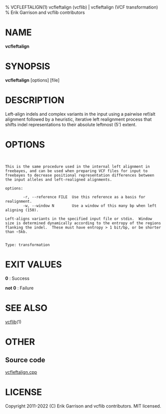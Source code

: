 % VCFLEFTALIGN(1) vcfleftalign (vcflib) | vcfleftalign (VCF transformation)
% Erik Garrison and vcflib contributors

# NAME

**vcfleftalign**

# SYNOPSIS

**vcfleftalign** [options] [file]

# DESCRIPTION

Left-align indels and complex variants in the input using a pairwise ref/alt alignment followed by a heuristic, iterative left realignment process that shifts indel representations to their absolute leftmost (5') extent.



# OPTIONS

```


This is the same procedure used in the internal left alignment in
freebayes, and can be used when preparing VCF files for input to
freebayes to decrease positional representation differences between
the input alleles and left-realigned alignments.

options:

        -r, --reference FILE  Use this reference as a basis for realignment.
        -w, --window N        Use a window of this many bp when left aligning (150).

Left-aligns variants in the specified input file or stdin.  Window
size is determined dynamically according to the entropy of the regions
flanking the indel.  These must have entropy > 1 bit/bp, or be shorter
than ~5kb.


Type: transformation

```





# EXIT VALUES

**0**
: Success

**not 0**
: Failure

# SEE ALSO



[vcflib](./vcflib.md)(1)



# OTHER

## Source code

[vcfleftalign.cpp](https://github.com/vcflib/vcflib/blob/master/src/vcfleftalign.cpp)

# LICENSE

Copyright 2011-2022 (C) Erik Garrison and vcflib contributors. MIT licensed.

<!--
  Created with ./scripts/bin2md.rb scripts/bin2md-template.erb
-->
